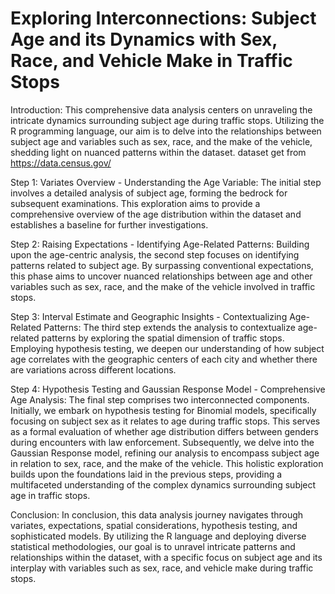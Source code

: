 # Exploring Interconnections: Subject Age and its Dynamics with Sex, Race, and Vehicle Make in Traffic Stops

Introduction:
This comprehensive data analysis centers on unraveling the intricate dynamics surrounding subject age during traffic stops. Utilizing the R programming language, our aim is to delve into the relationships between subject age and variables such as sex, race, and the make of the vehicle, shedding light on nuanced patterns within the dataset.
dataset get from https://data.census.gov/

Step 1: Variates Overview - Understanding the Age Variable:
The initial step involves a detailed analysis of subject age, forming the bedrock for subsequent examinations. This exploration aims to provide a comprehensive overview of the age distribution within the dataset and establishes a baseline for further investigations.

Step 2: Raising Expectations - Identifying Age-Related Patterns:
Building upon the age-centric analysis, the second step focuses on identifying patterns related to subject age. By surpassing conventional expectations, this phase aims to uncover nuanced relationships between age and other variables such as sex, race, and the make of the vehicle involved in traffic stops.

Step 3: Interval Estimate and Geographic Insights - Contextualizing Age-Related Patterns:
The third step extends the analysis to contextualize age-related patterns by exploring the spatial dimension of traffic stops. Employing hypothesis testing, we deepen our understanding of how subject age correlates with the geographic centers of each city and whether there are variations across different locations.

Step 4: Hypothesis Testing and Gaussian Response Model - Comprehensive Age Analysis:
The final step comprises two interconnected components. Initially, we embark on hypothesis testing for Binomial models, specifically focusing on subject sex as it relates to age during traffic stops. This serves as a formal evaluation of whether age distribution differs between genders during encounters with law enforcement. Subsequently, we delve into the Gaussian Response model, refining our analysis to encompass subject age in relation to sex, race, and the make of the vehicle. This holistic exploration builds upon the foundations laid in the previous steps, providing a multifaceted understanding of the complex dynamics surrounding subject age in traffic stops.

Conclusion:
In conclusion, this data analysis journey navigates through variates, expectations, spatial considerations, hypothesis testing, and sophisticated models. By utilizing the R language and deploying diverse statistical methodologies, our goal is to unravel intricate patterns and relationships within the dataset, with a specific focus on subject age and its interplay with variables such as sex, race, and vehicle make during traffic stops.





